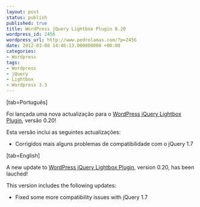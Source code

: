 ```yaml
---
layout: post
status: publish
published: true
title: WordPress jQuery Lightbox Plugin 0.20
wordpress_id: 2456
wordpress_url: http://www.pedrolamas.com/?p=2456
date: 2012-03-08 14:46:13.000000000 +00:00
categories:
- Wordpress
tags:
- Wordpress
- jQuery
- Lightbox
- Wordpress 3.3
---
```

[tab=Português]

Foi lançada uma nova actualização para o [WordPress jQuery Lightbox Plugin](projectos/jquery-lightbox/), versão 0.20!

Esta versão inclui as seguintes actualizações:

-   Corrigidos mais alguns problemas de compatibilidade com o jQuery 1.7

[tab=English]

A new update to [WordPress jQuery Lightbox Plugin](projectos/jquery-lightbox-en/), version 0.20, has been lauched!

This version includes the following updates:

-   Fixed some more compatibility issues with jQuery 1.7

